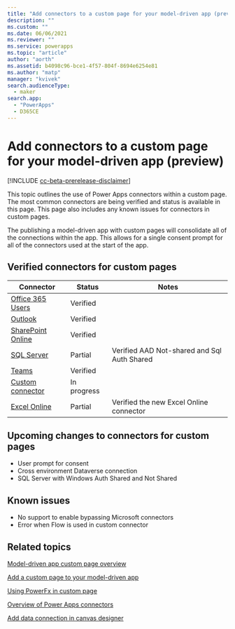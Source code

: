 ```yaml
---
title: "Add connectors to a custom page for your model-driven app (preview)" 
description: ""
ms.custom: ""
ms.date: 06/06/2021
ms.reviewer: ""
ms.service: powerapps
ms.topic: "article"
author: "aorth"
ms.assetid: b4098c96-bce1-4f57-804f-8694e6254e81
ms.author: "matp"
manager: "kvivek"
search.audienceType: 
  - maker
search.app: 
  - "PowerApps"
  - D365CE
---
```

# Add connectors to a custom page for your model-driven app (preview)

[!INCLUDE [cc-beta-prerelease-disclaimer](../../includes/cc-beta-prerelease-disclaimer.md)]

This topic outlines the use of Power Apps connectors within a custom page.  The most common connectors are being verified and status is available in this page.  This page also includes any known issues for connectors in custom pages. 

The publishing a model-driven app with custom pages will consolidate all of the connections within the app. This allows for a single consent prompt for all of the connectors used at the start of the app.

## Verified connectors for custom pages

| Connector | Status | Notes |
| -- | -- | -- |
| [Office 365 Users](../canvas-apps/connections/connection-office365-users.md) | Verified |
| [Outlook](../canvas-apps/connections/connection-office365-outlook.md) | Verified |
| [SharePoint Online](../canvas-apps/connections/connection-sharepoint-online.md) | Verified |
| [SQL Server](../canvas-apps/connections/connection-azure-sqldatabase.md) | Partial | Verified AAD Not-shared and Sql Auth Shared | 
| [Teams](https://docs.microsoft.com/connectors/teams/) | Verified |
| [Custom connector](../canvas-apps/register-custom-api.md) | In progress |
| [Excel Online](../canvas-apps/connections/connection-excel.md) | Partial | Verified the new Excel Online connector |

## Upcoming changes to connectors for custom pages

* User prompt for consent
* Cross environment Dataverse connection
* SQL Server with Windows Auth Shared and Not Shared

## Known issues

* No support to enable bypassing Microsoft connectors
* Error when Flow is used in custom connector

## Related topics

[Model-driven app custom page overview](model-app-page-overview.md)

[Add a custom page to your model-driven app](add-page-to-model-app.md)

[Using PowerFx in custom page](page-powerfx-in-model-app.md)

[Overview of Power Apps connectors](../canvas-apps/connections-list.md)

[Add data connection in canvas designer](../canvas-apps/add-data-connection.md)